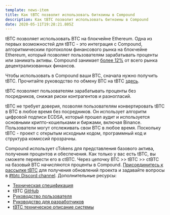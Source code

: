 ```yaml
---
template: news-item
title: Как tBTC позволит использовать биткоины в Compound
description: Как tBTC позволит использовать биткоины в Compound
date: 2020-05-11T19:28:21.805Z
---
```

tBTC позволяет использовать BTC на блокчейне Ethereum. Одна из первых возможностей для tBTC - это интеграция с Compound, алгоритмическим протоколом финансового рынка на блокчейне Ethereum, который позволяет пользователям зарабатывать проценты или занимать активы. Compound занимает [более 12%](https://defipulse.com/) от всего рынка децентрализованных финансов. 

Чтобы использовать в Compound ваши BTC, сначала нужно получить tBTC. Прочитайте руководство по обмену BTC на tBTC [здесь](https://tbtc.network/developers/how-to-use-the-tbtc-dapp/). 

tBTC позволяет пользователям зарабатывать проценты без посредников, снижая риски контрагентов и разногласий. 

tBTC не требует доверия, позволяя пользователям конвертировать tBTC в BTC в любое время без посредников. Он использует алгоритм цифровой подписи ECDSA, который прошел аудит и используется основными крипто-кошельками и биржами, включая Binance. Пользователи могут отслеживать свои BTC в любое время. Поскольку tBTC - проект с открытым исходным кодом, программный код и структура комиссий прозрачны.

Compound использует cTokens для представления базового актива, получения процентов и обеспечения. Как только у вас есть tBTC, вы сможете перевести его в ctBTC. Через цепочку  BTC >> tBTC >> ctBTC  на базовый BTC начисляются проценты в Compound. [Присоединитесь к рассылке tBTC](https://tbtc.network/#mailing-list) для получения обновлений проекта и задавайте вопросы в [\#tbtc Discord channel](https://discord.gg/wYezN7v). Дополнительные ресурсы:

* [Техническая спецификация](http://docs.keep.network/tbtc/index.pdf)
* tBTC [GitHub](https://github.com/keep-network/tbtc)
* [Руководство пользователя](https://tbtc.network/developers/how-to-use-the-tbtc-dapp)
* [Руководство для разработчиков](https://tbtc.network/developers/how-to-integrate-tbtc-into-your-defi-dapp)
* [tBTC техническое описание системы](https://tbtc.network/developers/tbtc-technical-system-overview)
